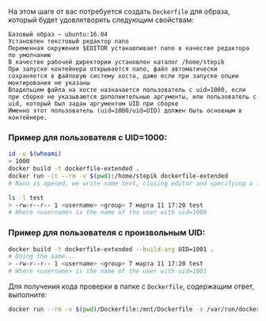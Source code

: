На этом шаге от вас потребуется создать `Dockerfile` для образа,
который будет удовлетворять следующим свойствам:

```
Базовый образ – ubuntu:16.04
Установлен текстовый редактор nano
Переменная окружения $EDITOR устанавливает nano в качестве редактора по умолчанию
В качестве рабочей директории установлен каталог /home/stepik
При запуске контейнера открывается nano, файл автоматически сохраняется в файловую систему хоста, даже если при запуске опции монтирования не указаны
Владельцем файла на хосте назначается пользователь с uid=1000, если при сборке не указываются дополнительные аргументы, или пользователь с uid, который был задан аргументом UID при сборке
Именно этот пользователь (uid=1000/uid=UID) должен быть основным в контейнере.
```

### Пример для пользователя с UID=1000:

```bash
id -u $(whoami)
> 1000
docker build -t dockerfile-extended .
docker run -it --rm -v $(pwd):/home/stepik dockerfile-extended
# Nano is opened, we write some text, closing editor and specifying a filename as 'test'

ls -l test
> -rw-r--r-- 1 <username> <group> 7 марта 11 17:20 test
# Where <username> is the name of the user with uid=1000
```

### Пример для пользователя с произвольным UID:

```bash
docker build -t dockerfile-extended --build-arg UID=1001 .
# Doing the same...
> -rw-r--r-- 1 <username> <group> 7 марта 11 17:20 test
# Where <username> is the name of the user with uid=1001
```

Для получения кода проверки в папке с `Dockerfile`, содержащим ответ, выполните:

```bash
docker run --rm -v $(pwd)/Dockerfile:/mnt/Dockerfile -v /var/run/docker.sock:/var/run/docker.sock parseq/stepik-dockerfile-extended
```
